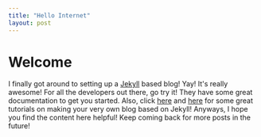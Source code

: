 ```yaml
---
title: "Hello Internet"
layout: post
---
```


# Welcome

I finally got around to setting up a [Jekyll](http://jekyllrb.com/) based blog! Yay! It's really awesome! For all the developers out there, go try it! They have some great documentation to get you started. Also, click [here](http://erjjones.github.io/blog/How-I-built-my-blog-in-one-day) and [here](https://www.andrewmunsell.com/course/learning-jekyll-by-example/) for some great tutorials on making your very own blog based on Jekyll! Anyways, I hope you find the content here helpful! Keep coming back for more posts in the future!
